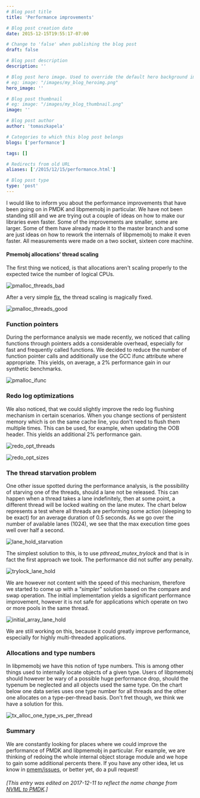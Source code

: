 ```yaml
---
# Blog post title
title: 'Performance improvements'

# Blog post creation date
date: 2015-12-15T19:55:17-07:00

# Change to 'false' when publishing the blog post
draft: false

# Blog post description
description: ''

# Blog post hero image. Used to override the default hero background image.
# eg: image: "/images/my_blog_heroimg.png"
hero_image: ''

# Blog post thumbnail
# eg: image: "/images/my_blog_thumbnail.png"
image: ''

# Blog post author
author: 'tomaszkapela'

# Categories to which this blog post belongs
blogs: ['performance']

tags: []

# Redirects from old URL
aliases: ['/2015/12/15/performance.html']

# Blog post type
type: 'post'
---
```


I would like to inform you about the performance improvements that have been going on in PMDK and libpmemobj in particular. We have not been standing still and we are trying out a couple of ideas on how to make our libraries even faster. Some of the improvements are smaller, some are larger. Some of them have already made it to the master branch and some are just ideas on how to rework the internals of libpmemobj to make it even faster. All measurements were made on a two socket, sixteen core machine.

#### Pmemobj allocations' thread scaling

The first thing we noticed, is that allocations aren't scaling properly to the expected twice the number of logical CPUs.

![pmalloc_threads_bad](/images/posts/pmalloc_threads_bad.png)

After a very simple [fix][a8ef08e9], the thread scaling is magically fixed.

![pmalloc_threads_good](/images/posts/pmalloc_threads_good.png)

### Function pointers

During the performance analysis we made recently, we noticed that calling functions through pointers adds a considerable overhead, especially for fast and frequently called functions. We decided to reduce the number of function pointer calls and additionally use the GCC ifunc attribute where appropriate. This yields, on average, a 2% performance gain in our synthetic benchmarks.

![pmalloc_ifunc](/images/posts/pmalloc_ifunc.png)

### Redo log optimizations

We also noticed, that we could slightly improve the redo log flushing mechanism in certain scenarios. When you change sections of persistent memory which is on the same cache line, you don't need to flush them multiple times. This can be used, for example, when updating the OOB header. This yields an additional 2% performance gain.

![redo_opt_threads](/images/posts/redo_opt_threads.png)

![redo_opt_sizes](/images/posts/redo_opt_sizes.png)

### The thread starvation problem

One other issue spotted during the performance analysis, is the possibility of starving one of the threads, should a lane not be released. This can happen when a thread takes a lane indefinitely, then at some point, a different thread will be locked waiting on the lane mutex. The chart below represents a test where all threads are performing some action (sleeping to be exact) for an average duration of 0.5 seconds. As we go over the number of available lanes (1024), we see that the max execution time goes well over half a second.

![lane_hold_starvation](/images/posts/lane_hold_starvation.png)

The simplest solution to this, is to use _pthread_mutex_trylock_ and that is in fact the first approach we took. The performance did not suffer any penalty.

![trylock_lane_hold](/images/posts/trylock_lane_hold.png)

We are however not content with the speed of this mechanism, therefore we started to come up with a _"simpler"_ solution based on the compare and swap operation. The initial implementation yields a significant performance improvement, however it is not safe for applications which operate on two or more pools in the same thread.

![initial_array_lane_hold](/images/posts/initial_array_lane_hold.png)

We are still working on this, because it could greatly improve performance, especially for highly multi-threaded applications.

### Allocations and type numbers

In libpmemobj we have this notion of type numbers. This is among other things used to internally locate objects of a given type. Users of libpmemobj should however be wary of a possible huge performance drop, should the typenum be neglected and all objects used the same type. On the chart below one data series uses one type number for all threads and the other one allocates on a type-per-thread basis. Don't fret though, we think we have a solution for this.

![tx_alloc_one_type_vs_per_thread](/images/posts/tx_alloc_one_type_vs_per_thread.png)

### Summary

We are constantly looking for places where we could improve the performance of PMDK and libpmemobj in particular. For example, we are thinking of redoing the whole internal object storage module and we hope to gain some additional percents there. If you have any other idea, let us know in [pmem/issues][41493750], or better yet, do a pull request!

[41493750]: https://github.com/pmem/issues/issues 'pmem/issues'
[f242534b]: (https://pmem.io//blog/2015/07/an-introduction-to-pmemcheck-part-1-basics) 'pmemcheck blog entry'
[efed04e3]: https://gcc.gnu.org/onlinedocs/gcc/Other-Builtins.html '__builtin_expect'
[a8ef08e9]: https://github.com/pmem/pmdk/commit/5606aa41461cc0e7278bb059f1adae88ff6fbf04 'fix merge'

###### [This entry was edited on 2017-12-11 to reflect the name change from [NVML to PMDK](/blog/2017/12/NVML-is-now-PMDK).]
